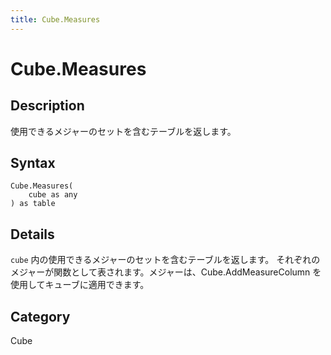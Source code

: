 ```yaml
---
title: Cube.Measures
---
```


# Cube.Measures


## Description

使用できるメジャーのセットを含むテーブルを返します。


## Syntax

```powerquery
Cube.Measures(
    cube as any
) as table
```


## Details

<code>cube</code> 内の使用できるメジャーのセットを含むテーブルを返します。    それぞれのメジャーが関数として表されます。メジャーは、Cube.AddMeasureColumn を使用してキューブに適用できます。



## Category
Cube
